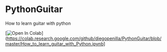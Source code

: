 # PythonGuitar
How to learn guitar with python

[![Open In Colab](https://colab.research.google.com/assets/colab-badge.svg)](https://colab.research.google.com/github/diegopenilla/PythonGuitar/blob/master/How_to_learn_guitar_with_Python.ipynb]
